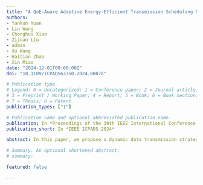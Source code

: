 ```yaml
---
title: "A QoE-Aware Adaptive Energy-Efficient Transmission Scheduling Method"
authors:
- Yankun Yuan
- Lin Wang
- Chonghui Xiao
- Zijuan Liu
- admin
- Xu Wang
- Haitian Zhao
- Xin Miao
date: "2024-12-01T00:00:00Z"
doi: "10.1109/ICPADS63350.2024.00078"

# Publication type.
# Legend: 0 = Uncategorized; 1 = Conference paper; 2 = Journal article;
# 3 = Preprint / Working Paper; 4 = Report; 5 = Book; 6 = Book section;
# 7 = Thesis; 8 = Patent
publication_types: ["1"]

# Publication name and optional abbreviated publication name.
publication: In *Proceedings of the 30th IEEE International Conference on Parallel and Distributed Systems*
publication_short: In *IEEE ICPADS 2024*

abstract: In this paper, we propose a dynamic data transmission strategy for smart home environments that aims to optimize the Quality of Experience (QoE) by adaptively adjusting the data upload frequency based on the predicted trends in sensor data. Using the home wireless sensors monitoring dataset, we implement a deep learning model for accurate time series forecasting. In addition, an anomaly detection mechanism is used to identify critical events, requiring more frequent data uploads when important changes are detected. The QoE is quantified through a weighted average of several influencing factors, including data timeliness, timely upload of critical events, and transmission frequency. Our optimization objective is to maximize QoE while minimizing the number of transmissions, with an emphasis on reducing energy consumption through intelligent scheduling. The results demonstrate that our approach effectively balances data timeliness, transmission efficiency, and energy savings, leading to improved user satisfaction in smart home applications.

# Summary. An optional shortened abstract.
# summary: 

featured: false

---
```

